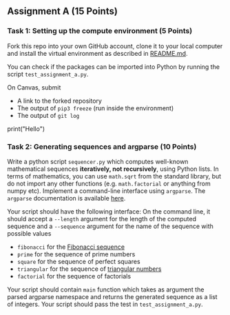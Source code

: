 ## Assignment A (15 Points)

### Task 1: Setting up the compute environment (5 Points)
Fork this repo into your own GitHub account, clone it to your local computer and install the virtual environment as described in [README.md](README.md).

You can check if the packages can be imported into Python by running the script `test_assignment_a.py`.

On Canvas, submit
- A link to the forked repository
- The output of `pip3 freeze` (run inside the environment)
- The output of `git log`

print("Hello")
### Task 2: Generating sequences and argparse (10 Points)
Write a python script `sequencer.py` which computes well-known mathematical sequences **iteratively, not recursively**, using Python lists. In terms of mathematics, you can use `math.sqrt` from the standard library, but do not import any other functions (e.g. `math.factorial` or anything from numpy etc). Implement a command-line interface using `argparse`. The `argparse` documentation is available [here](https://docs.python.org/3/library/argparse.html).

Your script should have the following interface: On the command line, it should accept a `--length` argument for the length of the computed sequence and a `--sequence` argument for the name of the sequence with possible values
- `fibonacci` for the [Fibonacci sequence](https://en.wikipedia.org/wiki/Fibonacci_sequence)
- `prime` for the sequence of prime numbers
- `square` for the sequence of perfect squares
- `triangular` for the sequence of [triangular numbers](https://en.wikipedia.org/wiki/Triangular_number)
- `factorial` for the sequence of factorials

Your script should contain `main` function which takes as argument the parsed argparse namespace and returns the generated sequence as a list of integers. Your script should pass the test in `test_assignment_a.py`.

